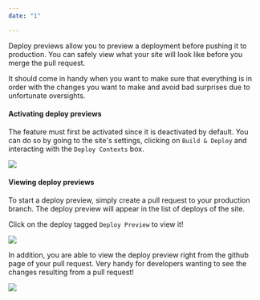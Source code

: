 ```yaml
---
date: "1"

---
```

Deploy previews allow you to preview a deployment before pushing it to production. You can safely view what your site will look like before you merge the pull request.

It should come in handy when you want to make sure that everything is in order with the changes you want to make and avoid bad surprises due to unfortunate oversights.

#### Activating deploy previews
The feature must first be activated since it is deactivated by default. You can do so by going to the site's settings, clicking on `Build & Deploy` and interacting with the `Deploy Contexts` box.

![](https://fleekblog-team-bucket.storage.fleek.co/new-feature-pr-deploys/newFeaturePrPreviews/deploy-contexts.png)

#### Viewing deploy previews
To start a deploy preview, simply create a pull request to your production branch. The deploy preview will appear in the list of deploys of the site.

Click on the deploy tagged `Deploy Preview` to view it!

![](https://fleekblog-team-bucket.storage.fleek.co/new-feature-pr-deploys/newFeaturePrPreviews/list-of-deploys.png)

In addition, you are able to view the deploy preview right from the github page of your pull request. Very handy for developers wanting to see the changes resulting from a pull request!

![](https://fleekblog-team-bucket.storage.fleek.co/new-feature-pr-deploys/newFeaturePrPreviews/pr-preview.png)